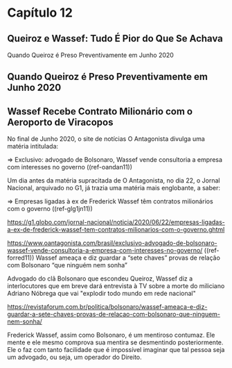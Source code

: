 # Capítulo 12
## Queiroz e Wassef: Tudo É Pior do Que Se Achava

Quando Queiroz é Preso Preventivamente em Junho 2020

## Quando Queiroz é Preso Preventivamente em Junho 2020


## Wassef Recebe Contrato Milionário com o Aeroporto de Viracopos

No final de Junho 2020, o site de notícias O Antagonista divulga uma matéria intitulada: 

  => Exclusivo: advogado de Bolsonaro, Wassef vende consultoria a empresa com interesses no governo ((ref-oandan11))

Um dia antes da matéria supracitada de O Antagonista, no dia 22, o Jornal Nacional, arquivado no G1, já trazia uma matéria mais englobante, a saber:

  => Empresas ligadas à ex de Frederick Wassef têm contratos milionários com o governo ((ref-glg1jn11))
  

https://g1.globo.com/jornal-nacional/noticia/2020/06/22/empresas-ligadas-a-ex-de-frederick-wassef-tem-contratos-milionarios-com-o-governo.ghtml

https://www.oantagonista.com/brasil/exclusivo-advogado-de-bolsonaro-wassef-vende-consultoria-a-empresa-com-interesses-no-governo/
((ref-forred11))
Wassef ameaça e diz guardar a “sete chaves” provas de relação com Bolsonaro “que ninguém nem sonha”

Advogado do clã Bolsonaro que escondeu Queiroz, Wassef diz a interlocutores que em breve dará entrevista à TV sobre a morte do miliciano Adriano Nóbrega que vai "explodir todo mundo em rede nacional"

https://revistaforum.com.br/politica/bolsonaro/wassef-ameaca-e-diz-guardar-a-sete-chaves-provas-de-relacao-com-bolsonaro-que-ninguem-nem-sonha/



Frederick Wassef, assim como Bolsonaro, é um mentiroso contumaz. Ele mente e ele mesmo comprova sua mentira se desmentindo posteriormente. Ele o faz com tanto facilidade que é impossível imaginar que tal pessoa seja um advogado, ou seja, um operador do Direito.



